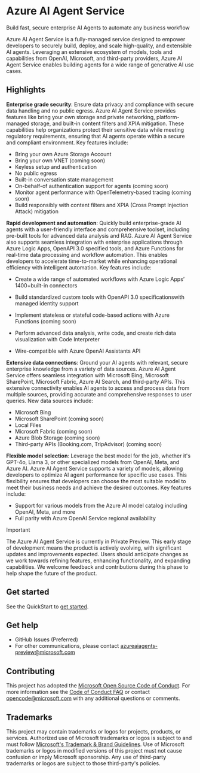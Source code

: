 # Azure AI Agent Service 

Build fast, secure enterprise AI Agents to automate any business workflow 

Azure AI Agent Service is a fully-managed service designed to empower developers to securely build, deploy, and scale high-quality, and extensible AI agents. Leveraging an extensive ecosystem of models, tools and capabilities from OpenAI, Microsoft, and third-party providers, Azure AI Agent Service enables building agents for a wide range of generative AI use cases.  

## Highlights 

**Enterprise grade security**: Ensure data privacy and compliance with secure data handling and no public egress. Azure AI Agent Service provides features like bring your own storage and private networking, platform-managed storage, and built-in content filters and XPIA mitigation. These capabilities help organizations protect their sensitive data while meeting regulatory requirements, ensuring that AI agents operate within a secure and compliant environment. Key features include: 

- Bring your own Azure Storage Account
- Bring your own VNET (coming soon)
- Keyless setup and authentication
- No public egress
- Built-in conversation state management
- On-behalf-of authentication support for agents (coming soon)
- Monitor agent performance with OpenTelemetry-based tracing (coming soon)
- Build responsibly with content filters and XPIA (Cross Prompt Injection Attack) mitigation

**Rapid development and automation**: Quickly build enterprise-grade AI agents with a user-friendly interface and comprehensive toolset, including pre-built tools for advanced data analysis and RAG. Azure AI Agent Service also supports seamless integration with enterprise applications through Azure Logic Apps, OpenAPI 3.0 specified tools, and Azure Functions for real-time data processing and workflow automation. This enables developers to accelerate time-to-market while enhancing operational efficiency with intelligent automation. Key features include: 

* Create a wide range of automated workflows with Azure Logic Apps’ 1400+built-in connectors​ 

* Build standardized custom tools with OpenAPI 3.0 specifications​ with managed identity support 

* Implement stateless or stateful code-based actions with Azure Functions​ (coming soon) 

* Perform advanced data analysis, write code, and create rich data visualization with Code Interpreter​ 

* Wire-compatible with Azure OpenAI Assistants API 

**Extensive data connections**: Ground your AI agents with relevant, secure enterprise knowledge from a variety of data sources. Azure AI Agent Service offers seamless integration with Microsoft Bing, Microsoft SharePoint, Microsoft Fabric, Azure AI Search, and third-party APIs. This extensive connectivity enables AI agents to access and process data from multiple sources, providing accurate and comprehensive responses to user queries. New data sources include: 

- Microsoft Bing
- Microsoft SharePoint (coming soon)
- Local Files
- Microsoft Fabric (coming soon)
- Azure Blob Storage (coming soon)
- Third-party APIs (Booking.com, TripAdvisor) (coming soon)

**Flexible model selection**: Leverage the best model for the job, whether it's GPT-4o, Llama 3, or other specialized models from OpenAI, Meta, and Azure AI. Azure AI Agent Service supports a variety of models, allowing developers to optimize AI agent performance for specific use cases. This flexibility ensures that developers can choose the most suitable model to meet their business needs and achieve the desired outcomes. Key features include: 

* Support for various models from the Azure AI model catalog including OpenAI, Meta, and more​ 
* Full parity with Azure OpenAI Service regional availability 

> [!IMPORTANT]
> The Azure AI Agent Service is currently in Private Preview. This early stage of development means the product is actively evolving, with significant updates and improvements expected. Users should anticipate changes as we work towards refining features, enhancing functionality, and expanding capabilities. We welcome feedback and contributions during this phase to help shape the future of the product. 

## Get started 

See the QuickStart to [get started](./quickstart.md).  

## Get help 

* GitHub Issues (Preferred) 
* For other communications, please contact azureaiagents-preview@microsoft.com 

## Contributing

This project has adopted the [Microsoft Open Source Code of Conduct](https://opensource.microsoft.com/codeofconduct/).
For more information see the [Code of Conduct FAQ](https://opensource.microsoft.com/codeofconduct/faq/) or
contact [opencode@microsoft.com](mailto:opencode@microsoft.com) with any additional questions or comments.

## Trademarks

This project may contain trademarks or logos for projects, products, or services. Authorized use of Microsoft 
trademarks or logos is subject to and must follow 
[Microsoft's Trademark & Brand Guidelines](https://www.microsoft.com/en-us/legal/intellectualproperty/trademarks/usage/general).
Use of Microsoft trademarks or logos in modified versions of this project must not cause confusion or imply Microsoft sponsorship.
Any use of third-party trademarks or logos are subject to those third-party's policies.
